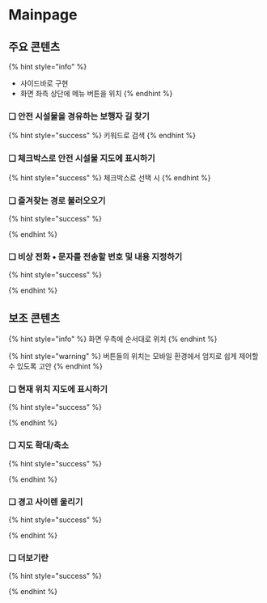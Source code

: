 # Mainpage

## 주요 콘텐츠&#x20;

{% hint style="info" %}
* 사이드바로 구현&#x20;
* 화면 좌측 상단에 메뉴 버튼을 위치
{% endhint %}

### ❑ 안전 시설물을 경유하는 보행자 길 찾기

{% hint style="success" %}
키워드로 검색
{% endhint %}

### ❑ 체크박스로 안전 시설물 지도에 표시하기&#x20;

{% hint style="success" %}
체크박스로 선택 시 &#x20;
{% endhint %}

### ❑ 즐겨찾는 경로 불러오오기

{% hint style="success" %}

{% endhint %}

### ❑ 비상 전화 • 문자를 전송할 번호 및 내용 지정하기

{% hint style="success" %}

{% endhint %}

## 보조 콘텐츠 &#x20;

{% hint style="info" %}
화면 우측에 순서대로 위치
{% endhint %}

{% hint style="warning" %}
버튼들의 위치는 모바일 환경에서 엄지로 쉽게 제어할 수 있도록 고안
{% endhint %}

### ❑ 현재 위치 지도에 표시하기

{% hint style="success" %}

{% endhint %}

### ❑ 지도 확대/축소&#x20;

{% hint style="success" %}

{% endhint %}

### ❑ 경고 사이렌 울리기

{% hint style="success" %}

{% endhint %}

### ❑ 더보기란

{% hint style="success" %}

{% endhint %}

